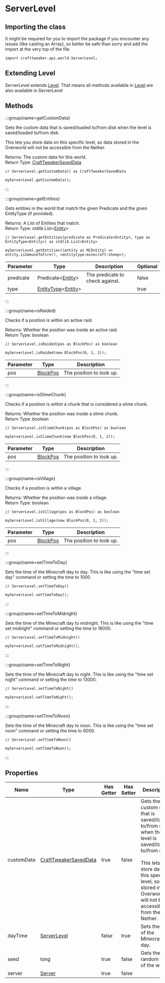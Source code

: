 # ServerLevel

## Importing the class

It might be required for you to import the package if you encounter any issues (like casting an Array), so better be safe than sorry and add the import at the very top of the file.
```zenscript
import crafttweaker.api.world.ServerLevel;
```


## Extending Level

ServerLevel extends [Level](/vanilla/api/world/Level). That means all methods available in [Level](/vanilla/api/world/Level) are also available in ServerLevel

## Methods

:::group{name=getCustomData}

Gets the custom data that is saved/loaded to/from disk when the level is saved/loaded to/from disk.

 This lets you store data on this specific level, so data stored in the Overworld will not be accessible from the Nether.

Returns: The custom data for this world.  
Return Type: [CraftTweakerSavedData](/vanilla/api/world/CraftTweakerSavedData)

```zenscript
// ServerLevel.getCustomData() as CraftTweakerSavedData

myServerLevel.getCustomData();
```

:::

:::group{name=getEntities}

Gets entities in the world that match the given Predicate and the given EntityType (if provided).

Returns: A List of Entities that match.  
Return Type: stdlib.List&lt;[Entity](/vanilla/api/entity/Entity)&gt;

```zenscript
// ServerLevel.getEntities(predicate as Predicate<Entity>, type as EntityType<Entity>) as stdlib.List<Entity>

myServerLevel.getEntities((entity as MCEntity) => entity.isImmuneToFire(), <entitytype:minecraft:sheep>);
```

| Parameter |                                           Type                                           |           Description           | Optional |
|-----------|------------------------------------------------------------------------------------------|---------------------------------|----------|
| predicate | Predicate&lt;[Entity](/vanilla/api/entity/Entity)&gt;                                    | The predicate to check against. | false    |
| type      | [EntityType](/vanilla/api/entity/EntityType)&lt;[Entity](/vanilla/api/entity/Entity)&gt; |                                 | true     |


:::

:::group{name=isRaided}

Checks if a position is within an active raid.

Returns: Whether the position was inside an active raid.  
Return Type: boolean

```zenscript
// ServerLevel.isRaided(pos as BlockPos) as boolean

myServerLevel.isRaided(new BlockPos(0, 1, 2));
```

| Parameter |                    Type                     |       Description        |
|-----------|---------------------------------------------|--------------------------|
| pos       | [BlockPos](/vanilla/api/util/math/BlockPos) | The position to look up. |


:::

:::group{name=isSlimeChunk}

Checks if a position is within a chunk that is considered a slime chunk.

Returns: Whether the position was inside a slime chunk.  
Return Type: boolean

```zenscript
// ServerLevel.isSlimeChunk(pos as BlockPos) as boolean

myServerLevel.isSlimeChunk(new BlockPos(0, 1, 2));
```

| Parameter |                    Type                     |       Description        |
|-----------|---------------------------------------------|--------------------------|
| pos       | [BlockPos](/vanilla/api/util/math/BlockPos) | The position to look up. |


:::

:::group{name=isVillage}

Checks if a position is within a village.

Returns: Whether the position was inside a village.  
Return Type: boolean

```zenscript
// ServerLevel.isVillage(pos as BlockPos) as boolean

myServerLevel.isVillage(new BlockPos(0, 1, 2));
```

| Parameter |                    Type                     |       Description        |
|-----------|---------------------------------------------|--------------------------|
| pos       | [BlockPos](/vanilla/api/util/math/BlockPos) | The position to look up. |


:::

:::group{name=setTimeToDay}

Sets the time of the Minecraft day to day. This is like using the
 "time set day" command or setting the time to 1000.

```zenscript
// ServerLevel.setTimeToDay()

myServerLevel.setTimeToDay();
```

:::

:::group{name=setTimeToMidnight}

Sets the time of the Minecraft day to midnight. This is like using the
 "time set midnight" command or setting the time to 18000.

```zenscript
// ServerLevel.setTimeToMidnight()

myServerLevel.setTimeToMidnight();
```

:::

:::group{name=setTimeToNight}

Sets the time of the Minecraft day to night. This is like using the
 "time set night" command or setting the time to 13000.

```zenscript
// ServerLevel.setTimeToNight()

myServerLevel.setTimeToNight();
```

:::

:::group{name=setTimeToNoon}

Sets the time of the Minecraft day to noon. This is like using the
 "time set noon" command or setting the time to 6000.

```zenscript
// ServerLevel.setTimeToNoon()

myServerLevel.setTimeToNoon();
```

:::


## Properties

|    Name    |                               Type                                | Has Getter | Has Setter |                                                                                                                 Description                                                                                                                  |
|------------|-------------------------------------------------------------------|------------|------------|----------------------------------------------------------------------------------------------------------------------------------------------------------------------------------------------------------------------------------------------|
| customData | [CraftTweakerSavedData](/vanilla/api/world/CraftTweakerSavedData) | true       | false      | Gets the custom data that is saved/loaded to/from disk when the level is saved/loaded to/from disk. <br />  <br />  This lets you store data on this specific level, so data stored in the Overworld will not be accessible from the Nether. |
| dayTime    | [ServerLevel](/vanilla/api/world/ServerLevel)                     | false      | true       | Sets the time of the Minecraft day.                                                                                                                                                                                                          |
| seed       | long                                                              | true       | false      | Gets the random seed of the world.                                                                                                                                                                                                           |
| server     | [Server](/vanilla/api/game/Server)                                | true       | false      |                                                                                                                                                                                                                                              |

